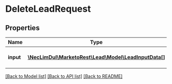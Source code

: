 # DeleteLeadRequest

## Properties

Name | Type | Description | Notes
------------ | ------------- | ------------- | -------------
**input** | [**\NecLimDul\MarketoRest\Lead\Model\LeadInputData[]**](LeadInputData.md) | List of leads for input |

[[Back to Model list]](../../README.md#models) [[Back to API list]](../../README.md#endpoints) [[Back to README]](../../README.md)
